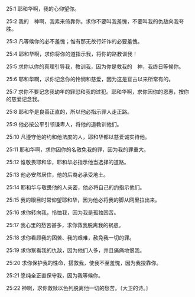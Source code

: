 <a id="1"></a>25:1  耶和华啊，我的心仰望你。  

<a id="2"></a>25:2  我的　神啊，我素来倚靠你。求你不要叫我羞愧，不要叫我的仇敌向我夸胜。  

<a id="3"></a>25:3  凡等候你的必不羞愧；惟有那无故行奸诈的必要羞愧。  

<a id="4"></a>25:4  耶和华啊，求你将你的道指示我，将你的路教训我！  

<a id="5"></a>25:5  求你以你的真理引导我，教训我，因为你是救我的　神，我终日等候你。  

<a id="6"></a>25:6  耶和华啊，求你记念你的怜悯和慈爱，因为这是亘古以来所常有的。  

<a id="7"></a>25:7  求你不要记念我幼年的罪愆和我的过犯。耶和华啊，求你因你的恩惠，按你的慈爱记念我。  

<a id="8"></a>25:8  耶和华是良善正直的，所以他必指示罪人走正路。  

<a id="9"></a>25:9  他必按公平引领谦卑人，将他的道教训他们。  

<a id="10"></a>25:10  凡遵守他的约和他法度的人，耶和华都以慈爱诚实待他。  

<a id="11"></a>25:11  耶和华啊，求你因你的名赦免我的罪，因为我的罪重大。  

<a id="12"></a>25:12  谁敬畏耶和华，耶和华必指示他当选择的道路。  

<a id="13"></a>25:13  他必安然居住，他的后裔必承受地土。  

<a id="14"></a>25:14  耶和华与敬畏他的人亲密，他必将自己的约指示他们。  

<a id="15"></a>25:15  我的眼目时常仰望耶和华，因为他必将我的脚从网里拉出来。  

<a id="16"></a>25:16  求你转向我，怜恤我，因为我是孤独困苦。  

<a id="17"></a>25:17  我心里的愁苦甚多，求你救我脱离我的祸患。  

<a id="18"></a>25:18  求你看顾我的困苦、我的艰难，赦免我一切的罪。  

<a id="19"></a>25:19  求你察看我的仇敌，因为他们人多，并且痛痛地恨我。  

<a id="20"></a>25:20  求你保护我的性命，搭救我，使我不至羞愧，因为我投靠你。  

<a id="21"></a>25:21  愿纯全正直保守我，因为我等候你。  

<a id="22"></a>25:22  神啊，求你救赎以色列脱离他一切的愁苦。〔大卫的诗。〕  

